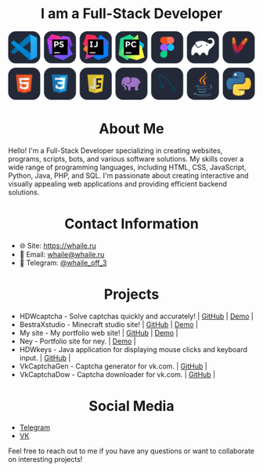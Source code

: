 <h1 align="center">I am a Full-Stack Developer</h1>

<p align="center">
    <img src="_whaile_.png" alt="Profile Image">
</p>

<h1 align="center">About Me</h1>

Hello! I'm a Full-Stack Developer specializing in creating websites, programs, scripts, bots, and various software solutions. My skills cover a wide range of programming languages, including HTML, CSS, JavaScript, Python, Java, PHP, and SQL. I'm passionate about creating interactive and visually appealing web applications and providing efficient backend solutions.

<h1 align="center">Contact Information</h1>

- 🌐 Site:     https://whaile.ru
- 📧 Email:    whaile@whaile.ru
- 📱 Telegram: [@whaile_off_3](https://t.me/whaile_off_3)

<h1 align="center">Projects</h1>

- HDWcaptcha - Solve captchas quickly and accurately! | [GitHub](https://github.com/hdwcaptcha) | [Demo](https://whaile.ru/demo/hdwcaptcha/index.php) |
- BestraXstudio - Minecraft studio site! | [GitHub](https://github.com/whaile-off/BestraXstudio) | [Demo](https://whaile.ru/demo/bestraxstudio/index.php) |
- My site - My portfolio web site! | [GitHub](https://github.com/whaile-off/whaile-promo-site) | [Demo](https://whaile.ru) |
- Ney - Portfolio site for ney. | [Demo](https://whaile.ru/demo/ney/index.php) |
- HDWkeys - Java application for displaying mouse clicks and keyboard input. | [GitHub](https://github.com/whaile-off/hdwkeys) |
- VkCaptchaGen - Captcha generator for vk.com. | [GitHub](https://github.com/whaile-off/vk-captcha-generator) |
- VkCaptchaDow - Captcha downloader for vk.com. | [GitHub](https://github.com/whaile-off/vk-captcha-dowloader) |

<h1 align="center">Social Media</h1>

- [Telegram](https://t.me/whaile_off_3)
- [VK](https://vk.com/whaile_off_2)

Feel free to reach out to me if you have any questions or want to collaborate on interesting projects!
